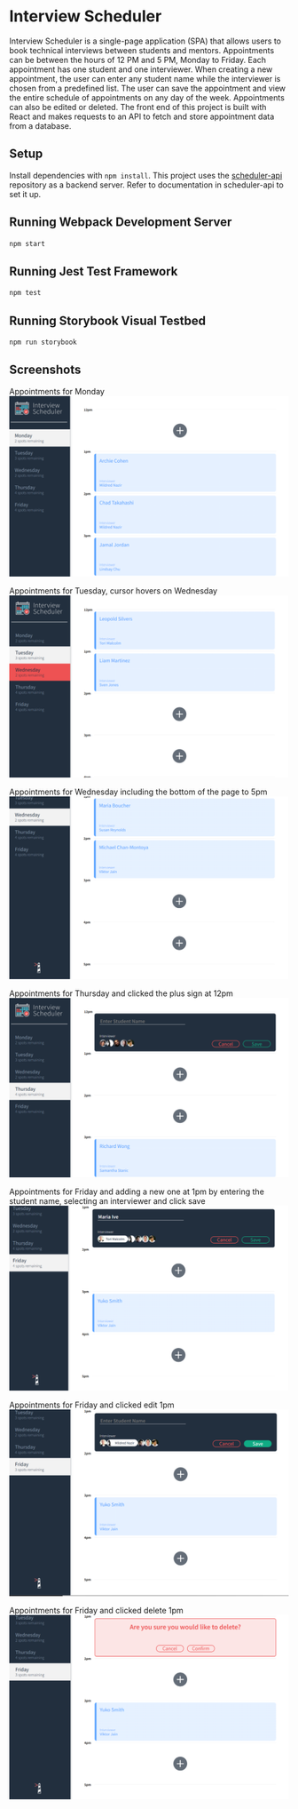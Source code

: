 # Interview Scheduler

Interview Scheduler is a single-page application (SPA) that allows users to book technical interviews between students and mentors. Appointments can be between the hours of 12 PM and 5 PM, Monday to Friday. Each appointment has one student and one interviewer. When creating a new appointment, the user can enter any student name while the interviewer is chosen from a predefined list. The user can save the appointment and view the entire schedule of appointments on any day of the week. Appointments can also be edited or deleted. The front end of this project is built with React and makes requests to an API to fetch and store appointment data from a database.

## Setup

Install dependencies with `npm install`.
This project uses the [scheduler-api](https://github.com/lighthouse-labs/scheduler-api) repository as a backend server. Refer to documentation in scheduler-api to set it up.

## Running Webpack Development Server

```sh
npm start
```

## Running Jest Test Framework

```sh
npm test
```

## Running Storybook Visual Testbed

```sh
npm run storybook
```
## Screenshots
Appointments for Monday
![Mon](https://github.com/ive-m/scheduler/blob/master/docs/Mon.png?raw=true) 

Appointments for Tuesday, cursor hovers on Wednesday
![Tue](https://github.com/ive-m/scheduler/blob/master/docs/Tue.png?raw=true) 

Appointments for Wednesday including the bottom of the page to 5pm
![Wed](https://github.com/ive-m/scheduler/blob/master/docs/Wed.png?raw=true)

Appointments for Thursday and clicked the plus sign at 12pm
![Thu](https://github.com/ive-m/scheduler/blob/master/docs/Thu.png?raw=true)

Appointments for Friday and adding a new one at 1pm by entering the student name, selecting an interviewer and click save
![Fri-new](https://github.com/ive-m/scheduler/blob/master/docs/Fri.png?raw=true)

Appointments for Friday and clicked edit 1pm
![Fri-edit](https://github.com/ive-m/scheduler/blob/master/docs/Fri-edit.png?raw=true)

Appointments for Friday and clicked delete 1pm
![Fri-delete](https://github.com/ive-m/scheduler/blob/master/docs/Fri-delete.png?raw=true)

